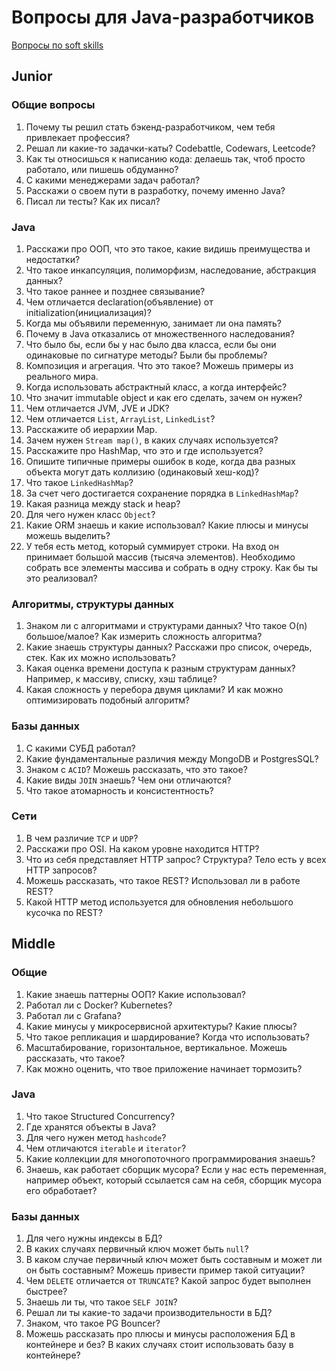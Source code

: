 # Вопросы для Java-разработчиков

[Вопросы по soft skills](/questions/softskills.md)

## Junior

### Общие вопросы

1. Почему ты решил стать бэкенд-разработчиком, чем тебя привлекает профессия?
1. Решал ли какие-то задачки-каты? Codebattle, Codewars, Leetcode?
1. Как ты относишься к написанию кода: делаешь так, чтоб просто работало, или пишешь обдуманно?
1. С какими менеджерами задач работал?
1. Расскажи о своем пути в разработку, почему именно Java?
1. Писал ли тесты? Как их писал?


### Java

1. Расскажи про ООП, что это такое, какие видишь преимущества и недостатки?
1. Что такое инкапсуляция, полиморфизм, наследование, абстракция данных?
1. Что такое раннее и позднее связывание?
1. Чем отличается declaration(объявление) от initialization(инициализация)?
1. Когда мы объявили переменную, занимает ли она память?
1. Почему в Java отказались от множественного наследования?
1. Что было бы, если бы у нас было два класса, если бы они одинаковые по сигнатуре методы? Были бы проблемы?
1. Композиция и агрегация. Что это такое? Можешь примеры из реального мира.
1. Когда использовать абстрактный класс, а когда интерфейс?
1. Что значит immutable object и как его сделать, зачем он нужен?
1. Чем отличается JVM, JVE и JDK?
1. Чем отличается `List`, `ArrayList`, `LinkedList`?
1. Расскажите об иерархии Map.
1. Зачем нужен `Stream map()`, в каких случаях используется?
1. Расскажите про HashMap, что это и где используется?
1. Опишите типичные примеры ошибок в коде, когда два разных объекта могут дать коллизию (одинаковый хеш-код)?
1. Что такое `LinkedHashMap`?
1. За счет чего достигается сохранение порядка в `LinkedHashMap`?
1. Какая разница между stack и heap?
1. Для чего нужен класс `Object`?
1. Какие ORM знаешь и какие использовал? Какие плюсы и минусы можешь выделить?
1. У тебя есть метод, который суммирует строки. На вход он принимает большой массив (тысяча элементов). Необходимо собрать все элементы массива и собрать в одну строку. Как бы ты это реализовал?

### Алгоритмы, структуры данных

1. Знаком ли с алгоритмами и структурами данных? Что такое O(n) большое/малое? Как измерить сложность алгоритма?
1. Какие знаешь структуры данных? Расскажи про список, очередь, стек. Как их можно использовать?
1. Какая оценка времени доступа к разным структурам данных? Например, к массиву, списку, хэш таблице?
1. Какая сложность у перебора двумя циклами? И как можно оптимизировать подобный алгоритм?

### Базы данных

1. С какими СУБД работал?
1. Какие фундаментальные различия между MongoDB и PostgresSQL?
1. Знаком с `ACID`? Можешь рассказать, что это такое?
1. Какие виды `JOIN` знаешь? Чем они отличаются?
1. Что такое атомарность и консистентность?

### Сети

1. В чем различие `TCP` и `UDP`?
1. Расскажи про OSI. На каком уровне находится HTTP?
1. Что из себя представляет HTTP запрос? Структура? Тело есть у всех HTTP запросов?
1. Можешь рассказать, что такое REST? Использовал ли в работе REST?
1. Какой HTTP метод используется для обновления небольшого кусочка по REST?

## Middle

### Общие

1. Какие знаешь паттерны ООП? Какие использовал?
1. Работал ли с Docker? Kubernetes?
1. Работал ли с Grafana?
1. Какие минусы у микросервисной архитектуры? Какие плюсы?
1. Что такое репликация и шардирование? Когда что использовать?
1. Масштабирование, горизонтальное, вертикальное. Можешь рассказать, что такое?
1. Как можно оценить, что твое приложение начинает тормозить?

### Java

1. Что такое Structured Concurrency?
1. Где хранятся объекты в Java?
1. Для чего нужен метод `hashcode`?
1. Чем отличаются `iterable` и `iterator`?
1. Какие коллекции для многопоточного программирования знаешь?
1. Знаешь, как работает сборщик мусора? Если у нас есть переменная, например объект, который ссылается сам на себя, сборщик мусора его обработает?

### Базы данных

1. Для чего нужны индексы в БД?
1. В каких случаях первичный ключ может быть `null`?
1. В каком случае первичный ключ может быть составным и может ли он быть составным? Можешь привести пример такой ситуации?
1. Чем `DELETE` отличается от `TRUNCATE`? Какой запрос будет выполнен быстрее?
1. Знаешь ли ты, что такое `SELF JOIN`?
1. Решал ли ты какие-то задачи производительности в БД?
1. Знаком, что такое PG Bouncer?
1. Можешь рассказать про плюсы и минусы расположения БД в контейнере и без? В каких случаях стоит использовать базу в контейнере?

